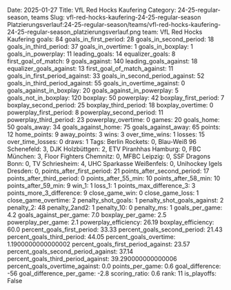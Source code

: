 Date: 2025-01-27
Title: VfL Red Hocks Kaufering
Category: 24-25-regular-season, teams
Slug: vfl-red-hocks-kaufering-24-25-regular-season
Platzierungsverlauf:24-25-regular-season/teams/vfl-red-hocks-kaufering-24-25-regular-season_platzierungsverlauf.png
team: VfL Red Hocks Kaufering
goals: 84
goals_in_first_period: 28
goals_in_second_period: 18
goals_in_third_period: 37
goals_in_overtime: 1
goals_in_boxplay: 1
goals_in_powerplay: 11
leading_goals: 14
equalizer_goals: 8
first_goal_of_match: 9
goals_against: 140
leading_goals_against: 18
equalizer_goals_against: 13
first_goal_of_match_against: 11
goals_in_first_period_against: 33
goals_in_second_period_against: 52
goals_in_third_period_against: 55
goals_in_overtime_against: 0
goals_against_in_boxplay: 20
goals_against_in_powerplay: 5
goals_not_in_boxplay: 120
boxplay: 50
powerplay: 42
boxplay_first_period: 7
boxplay_second_period: 25
boxplay_third_period: 18
boxplay_overtime: 0
powerplay_first_period: 8
powerplay_second_period: 11
powerplay_third_period: 23
powerplay_overtime: 0
games: 20
goals_home: 50
goals_away: 34
goals_against_home: 75
goals_against_away: 65
points: 12
home_points: 9
away_points: 3
wins: 3
over_time_wins: 1
losses: 15
over_time_losses: 0
draws: 1
Tags:  Berlin Rockets: 0,  Blau-Weiß 96 Schenefeld: 3,  DJK Holzbüttgen: 2,  ETV Piranhhas Hamburg: 0,  FBC München: 3,  Floor Fighters Chemnitz: 0,  MFBC Leipzig: 0,  SSF Dragons Bonn: 0,  TV Schriesheim: 4,  UHC Sparkasse Weißenfels: 0,  Unihockey Igels Dresden: 0,
points_after_first_period: 21
points_after_second_period: 17
points_after_third_period: 0
points_after_55_min: 10
points_after_58_min: 10
points_after_59_min: 9
win_1: 1
loss_1: 1
points_max_difference_3: 3
points_more_3_difference: 9
close_game_win: 0
close_game_loss: 1
close_game_overtime: 2
penalty_shot_goals: 1
penalty_shot_goals_against: 2
penalty_2: 48
penalty_2and2: 1
penalty_10: 0
penalty_ms: 1
goals_per_game: 4.2
goals_against_per_game: 7.0
boxplay_per_game: 2.5
powerplay_per_game: 2.1
powerplay_efficiency: 26.19
boxplay_efficiency: 60.0
percent_goals_first_period: 33.33
percent_goals_second_period: 21.43
percent_goals_third_period: 44.05
percent_goals_overtime: 1.1900000000000002
percent_goals_first_period_against: 23.57
percent_goals_second_period_against: 37.14
percent_goals_third_period_against: 39.290000000000006
percent_goals_overtime_against: 0.0
points_per_game: 0.6
goal_difference: -56
goal_difference_per_game: -2.8
scoring_ratio: 0.6
rank: 11
is_playoffs: False
